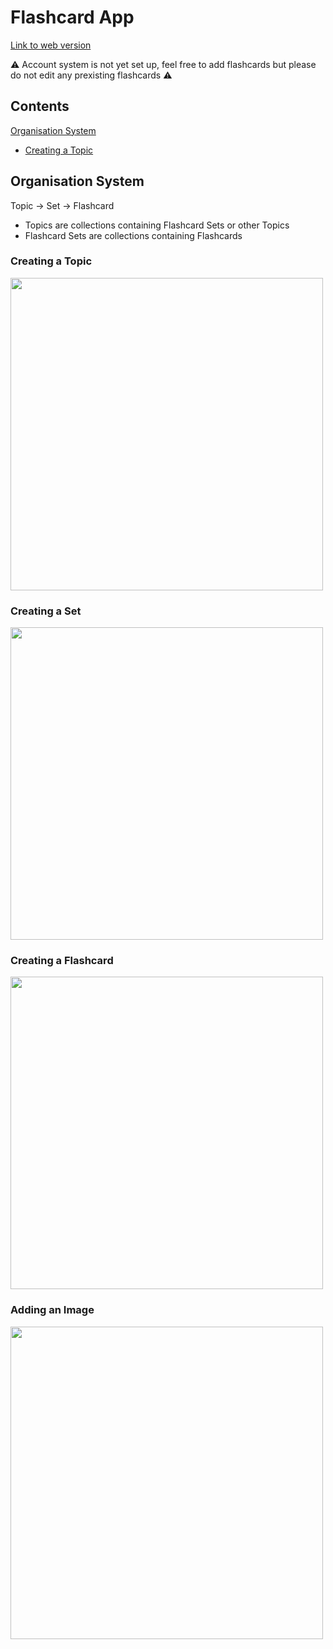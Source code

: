 # Flashcard App
[Link to web version](https://flashcard-app-fe54f.web.app)<br/>

⚠️ Account system is not yet set up, feel free to add flashcards but please do not edit any prexisting flashcards ⚠️ <br/>

## Contents
[Organisation System](https://github.com/david-bol12/Flashcard-App/blob/main/README.md#organisation-system)
- [Creating a Topic](https://github.com/david-bol12/Flashcard-App/blob/main/README.md#creating-a-topic)


## Organisation System
Topic -> Set -> Flashcard
- Topics are collections containing Flashcard Sets or other Topics
- Flashcard Sets are collections containing Flashcards

### Creating a Topic
<img height="500" src="https://github.com/user-attachments/assets/5f38acf1-49d8-4441-9ed6-427fc03fed23">

### Creating a Set
<img height="500" src="https://github.com/user-attachments/assets/e863a0ff-24a9-44ec-904b-7cf7fbf15267">

### Creating a Flashcard
<img height="500" src="https://github.com/user-attachments/assets/4553a877-7613-44e7-a03f-e234bc719be7">

### Adding an Image
<img height="500" src="https://github.com/user-attachments/assets/a5d19901-af2e-4be6-9b0b-b9c6c2f58bcb">

